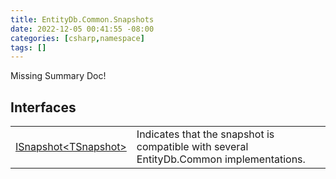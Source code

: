 ```yaml
---
title: EntityDb.Common.Snapshots
date: 2022-12-05 00:41:55 -08:00
categories: [csharp,namespace]
tags: []
---
```


Missing Summary Doc!
## Interfaces
<table><tr><td><a href='/posts/csharp.member.entitydb.common.snapshots.isnapshot`1/'>ISnapshot&lt;TSnapshot&gt;</a></td><td>
Indicates that the snapshot is compatible with several EntityDb.Common implementations.
</td></tr></table>
